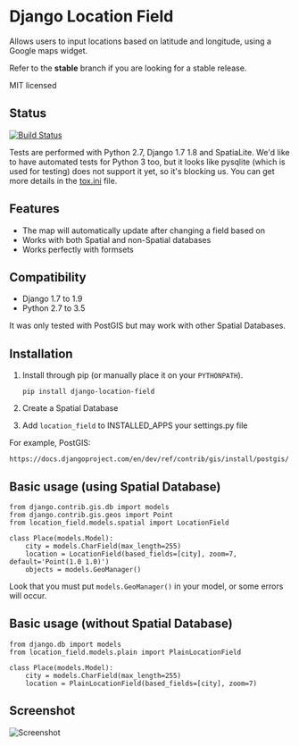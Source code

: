 Django Location Field
==

Allows users to input locations based on latitude and longitude, using a Google maps widget.

Refer to the **stable** branch if you are looking for a stable release.

MIT licensed

Status
--

[![Build Status](https://travis-ci.org/caioariede/django-location-field.svg?branch=master)](https://travis-ci.org/caioariede/django-location-field)

Tests are performed with Python 2.7, Django 1.7 1.8 and SpatiaLite. We'd like to have automated tests for Python 3 too, but it looks like pysqlite (which is used for testing) does not support it yet, so it's blocking us. You can get more details in the [tox.ini](https://github.com/caioariede/django-location-field/blob/master/tox.ini#L40) file.

Features
--

* The map will automatically update after changing a field based on
* Works with both Spatial and non-Spatial databases
* Works perfectly with formsets

Compatibility
--

* Django 1.7 to 1.9
* Python 2.7 to 3.5

It was only tested with PostGIS but may work with other Spatial Databases.

Installation
--

1. Install through pip (or manually place it on your `PYTHONPATH`).

    `pip install django-location-field`

2. Create a Spatial Database
3. Add `location_field` to INSTALLED_APPS your settings.py file

For example, PostGIS:

    https://docs.djangoproject.com/en/dev/ref/contrib/gis/install/postgis/

Basic usage (using Spatial Database)
--

    from django.contrib.gis.db import models
    from django.contrib.gis.geos import Point
    from location_field.models.spatial import LocationField

    class Place(models.Model):
        city = models.CharField(max_length=255)
        location = LocationField(based_fields=[city], zoom=7, default='Point(1.0 1.0)')
        objects = models.GeoManager()

Look that you must put `models.GeoManager()` in your model, or some errors will occur.

Basic usage (without Spatial Database)
--

    from django.db import models
    from location_field.models.plain import PlainLocationField

    class Place(models.Model):
        city = models.CharField(max_length=255)
        location = PlainLocationField(based_fields=[city], zoom=7)

Screenshot
--

![Screenshot](https://github.com/caioariede/django-location-field/raw/master/screenshot.png)
